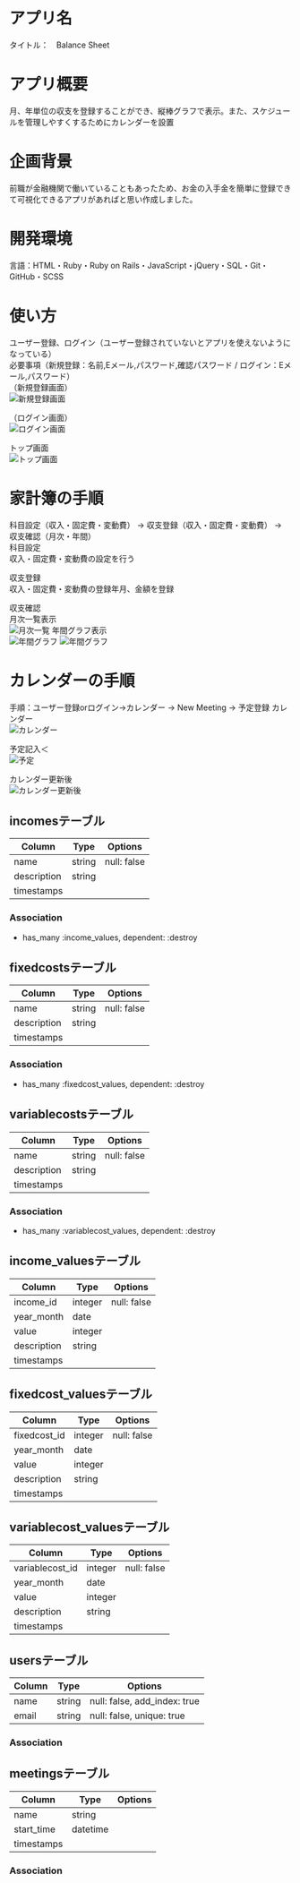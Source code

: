 # アプリ名
タイトル：　Balance Sheet
# アプリ概要
月、年単位の収支を登録することができ、縦棒グラフで表示。また、スケジュールを管理しやすくするためにカレンダーを設置

# 企画背景
前職が金融機関で働いていることもあったため、お金の入手金を簡単に登録できて可視化できるアプリがあればと思い作成しました。

# 開発環境
言語：HTML・Ruby・Ruby on Rails・JavaScript・jQuery・SQL・Git・ GitHub・SCSS

# 使い方
ユーザー登録、ログイン（ユーザー登録されていないとアプリを使えないようになっている）<br/>
必要事項（新規登録：名前,Eメール,パスワード,確認パスワード / ログイン：Eメール,パスワード）<br/>
（新規登録画面）<br/>
![新規登録画面](https://i.gyazo.com/d20d191cffde802ac781795e0cac8722.jpg)

（ログイン画面）<br/>
![ログイン画面](https://i.gyazo.com/6d09caf6e690e3f4a48e7f58f65f36c4.jpg)

トップ画面<br/>
![トップ画面](https://i.gyazo.com/7e2d2d082da1575b0cbae8ca8b293e0f.png)

# 家計簿の手順
科目設定（収入・固定費・変動費） → 収支登録（収入・固定費・変動費） → 収支確認（月次・年間）　<br/>
科目設定<br/>
収入・固定費・変動費の設定を行う

収支登録<br/>
収入・固定費・変動費の登録年月、金額を登録

収支確認<br/>
月次一覧表示<br/>
![月次一覧](https://i.gyazo.com/d7e3e44819610a12c7450eeb7077aa58.jpg)
年間グラフ表示<br/>
![年間グラフ](https://i.gyazo.com/8032615fe4dfdad168e8217a0140c8c4.png)
![年間グラフ](https://i.gyazo.com/a7e897f654a27f9af5c1fc90703d59e5.png)

# カレンダーの手順
手順：ユーザー登録orログイン→カレンダー → New Meeting → 予定登録
カレンダー<br/>
![カレンダー](https://i.gyazo.com/fa5d1280215bc247650c33ccdff79e05.png)

予定記入＜<br/>
![予定](https://i.gyazo.com/25ddfff022b2270e3f27ee64ba33eaa4.png)

カレンダー更新後<br/>
![カレンダー更新後](https://i.gyazo.com/645ed0fbebd5a811898cb9d69a335f85.png)

## incomesテーブル

|Column|Type|Options|
|------|----|-------|
|name|string|null: false|
|description|string
|timestamps

### Association
- has_many :income_values, dependent: :destroy
 

 ## fixedcostsテーブル

|Column|Type|Options|
|------|----|-------|
|name|string|null: false|
|description|string
|timestamps

### Association
- has_many :fixedcost_values, dependent: :destroy


## variablecostsテーブル

|Column|Type|Options|
|------|----|-------|
|name|string|null: false|
|description|string
|timestamps

### Association
- has_many :variablecost_values, dependent: :destroy


## income_valuesテーブル

|Column|Type|Options|
|------|----|-------|
|income_id|integer|null: false|
|year_month|date
|value|integer
|description|string
|timestamps

## fixedcost_valuesテーブル

|Column|Type|Options|
|------|----|-------|
|fixedcost_id|integer|null: false|
|year_month|date
|value|integer
|description|string
|timestamps

## variablecost_valuesテーブル

|Column|Type|Options|
|------|----|-------|
|variablecost_id|integer|null: false|
|year_month|date
|value|integer
|description|string
|timestamps

## usersテーブル

|Column|Type|Options|
|------|----|-------|
|name|string|null: false, add_index: true|
|email|string|null: false, unique: true|

### Association


## meetingsテーブル

|Column|Type|Options|
|------|----|-------|
|name|string|
|start_time|datetime|
|timestamps

### Association

